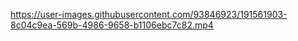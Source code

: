 

https://user-images.githubusercontent.com/93846923/191561903-8c04c9ea-569b-4986-9658-b1106ebc7c82.mp4

